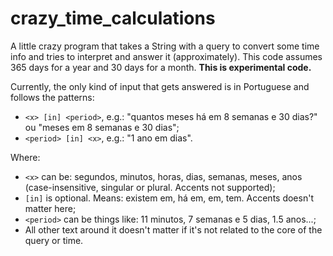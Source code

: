 # crazy_time_calculations
A little crazy program that takes a String with a query to convert some time info and tries to interpret and answer it (approximately). This code assumes 365 days for a year and 30 days for a month. **This is experimental code.**

Currently, the only kind of input that gets answered is in Portuguese and follows the patterns:

* `<x> [in] <period>`, e.g.: "quantos meses há em 8 semanas e 30 dias?" ou "meses em 8 semanas e 30 dias";
* `<period> [in] <x>`, e.g.: "1 ano em dias".

Where:

* `<x>` can be: segundos, minutos, horas, dias, semanas, meses, anos (case-insensitive, singular or plural. Accents not supported);
* `[in]` is optional. Means: existem em, há em, em, tem. Accents doesn't matter here;
* `<period>` can be things like: 11 minutos, 7 semanas e 5 dias, 1.5 anos...;
* All other text around it doesn't matter if it's not related to the core of the query or time.
